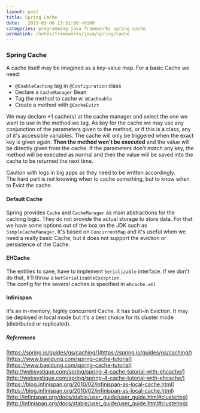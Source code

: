 ```yaml
---
layout: post
title: Spring Cache
date:   2019-03-06 13:31:00 +0100
categories: programming java frameworks spring cache
permalink: /notes/frameworks/java/spring/cache
---
```


### Spring Cache  
A cache itself may be imagined as a key-value map. For a basic Cache we need:  
* `@EnableCaching` tag in `@Configuration` class  
* Declare a `CacheManager` Bean  
* Tag the method to cache w. `@Cacheable`   
* Create a method with `@CacheEvict`

We may declare +1 cache(s) at the cache manager and select the one we want to use in the method we tag. As key for the cache we may use any conjunction of the parameters given to the method, or if this is a class, any of it's accessible variables. The cache will only be triggered when the exact key is given again. **Then the method won't be executed** and the value will be directly given from the cache. If the parameters don't match any key, the method will be executed as normal and then the value will be saved into the cache to be returned the next time.  

Caution with logs in big apps as they need to be written accordingly.  
The hard part is not knowing when to cache something, but to know when to Evict the cache.  
<!--more-->
#### Default Cache  
Spring provides `Cache` and `CacheManager` as main abstractions for the caching logic. They do not provide the actual storage to store data. For that we have some options out of the box on the JDK such as `SimpleCacheManager`. It's based on `ConcurrentMap` and it's useful when we need a really basic Cache, but it does not support the eviction or persistence of the Cache.  

#### EHCache
The entities to save, have to implement `Serializable` interface. If we don't do that, it'll throw a `NotSerializableException`.  
The config for the several caches is specified in `ehcache.xml`

#### Infinispan  
It's an in-memory, highly concurrent Cache. It has built-in Eviction. It may be deployed in local mode but it's a best choice for its cluster mode (distributed or replicated).

##### References
[https://spring.io/guides/gs/caching/](https://spring.io/guides/gs/caching/)  
[https://www.baeldung.com/spring-cache-tutorial](https://www.baeldung.com/spring-cache-tutorial)  
[http://websystique.com/spring/spring-4-cache-tutorial-with-ehcache/](http://websystique.com/spring/spring-4-cache-tutorial-with-ehcache/)  
[https://blog.infinispan.org/2010/02/infinispan-as-local-cache.html](https://blog.infinispan.org/2010/02/infinispan-as-local-cache.html)  
[http://infinispan.org/docs/stable/user_guide/user_guide.html#clustering](http://infinispan.org/docs/stable/user_guide/user_guide.html#clustering)
